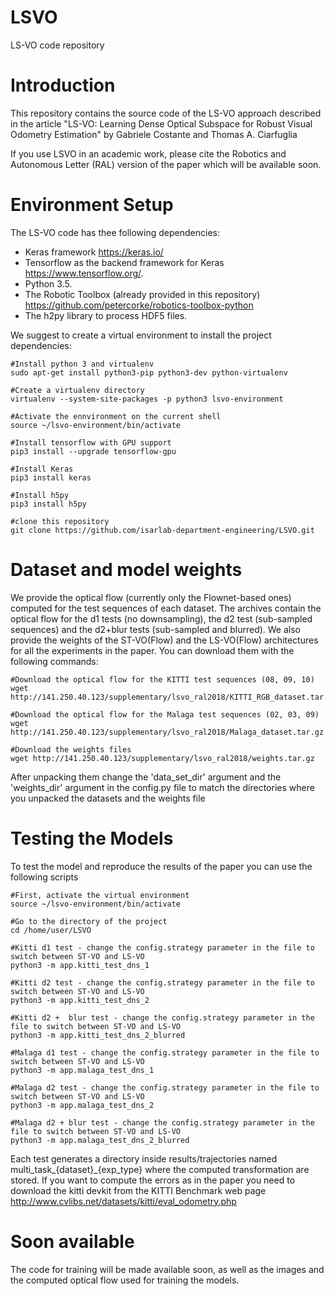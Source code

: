 # LSVO
LS-VO code repository

# Introduction

This repository contains the source code of the LS-VO approach described in the article "LS-VO: Learning Dense Optical Subspace for Robust Visual Odometry Estimation" by Gabriele Costante and Thomas A. Ciarfuglia

If you use LSVO in an academic work, please cite the Robotics and Autonomous Letter (RAL) version of the paper which will be available soon.

# Environment Setup

The LS-VO code has thee following dependencies: 
* Keras framework https://keras.io/ 
* Tensorflow as the backend framework for Keras https://www.tensorflow.org/. 
* Python 3.5. 
* The Robotic Toolbox (already provided in this repository) https://github.com/petercorke/robotics-toolbox-python
* The h2py library to process HDF5 files.

We suggest to create a virtual environment to install the project dependencies:
    
    #Install python 3 and virtualenv
    sudo apt-get install python3-pip python3-dev python-virtualenv
    
    #Create a virtualenv directory
    virtualenv --system-site-packages -p python3 lsvo-environment
    
    #Activate the ennvironment on the current shell
    source ~/lsvo-environment/bin/activate
    
    #Install tensorflow with GPU support
    pip3 install --upgrade tensorflow-gpu
    
    #Install Keras
    pip3 install keras
    
    #Install h5py
    pip3 install h5py
    
    #clone this repository 
    git clone https://github.com/isarlab-department-engineering/LSVO.git
   
# Dataset and model weights

We provide the optical flow (currently only the Flownet-based ones) computed for the test sequences of each dataset. The archives contain the optical flow for the d1 tests (no downsampling), the d2 test (sub-sampled sequences) and the d2+blur tests (sub-sampled and blurred).
We also provide the weights of the ST-VO(Flow) and the LS-VO(Flow) architectures for all the experiments in the paper.
You can download them with the following commands:

    #Download the optical flow for the KITTI test sequences (08, 09, 10)
    wget http://141.250.40.123/supplementary/lsvo_ral2018/KITTI_RGB_dataset.tar.gz
    
    #Download the optical flow for the Malaga test sequences (02, 03, 09)
    wget http://141.250.40.123/supplementary/lsvo_ral2018/Malaga_dataset.tar.gz
    
    #Download the weights files
    wget http://141.250.40.123/supplementary/lsvo_ral2018/weights.tar.gz
    
After unpacking them change the 'data_set_dir' argument and the 'weights_dir' argument in the config.py file to match the directories where you unpacked the datasets and the weights file 

# Testing the Models

To test the model and reproduce the results of the paper you can use the following scripts

    #First, activate the virtual environment
    source ~/lsvo-environment/bin/activate
    
    #Go to the directory of the project
    cd /home/user/LSVO
    
    #Kitti d1 test - change the config.strategy parameter in the file to switch between ST-VO and LS-VO
    python3 -m app.kitti_test_dns_1
    
    #Kitti d2 test - change the config.strategy parameter in the file to switch between ST-VO and LS-VO
    python3 -m app.kitti_test_dns_2
    
    #Kitti d2 +  blur test - change the config.strategy parameter in the file to switch between ST-VO and LS-VO
    python3 -m app.kitti_test_dns_2_blurred
    
    #Malaga d1 test - change the config.strategy parameter in the file to switch between ST-VO and LS-VO
    python3 -m app.malaga_test_dns_1
    
    #Malaga d2 test - change the config.strategy parameter in the file to switch between ST-VO and LS-VO
    python3 -m app.malaga_test_dns_2
    
    #Malaga d2 + blur test - change the config.strategy parameter in the file to switch between ST-VO and LS-VO
    python3 -m app.malaga_test_dns_2_blurred
    
Each test generates a directory inside results/trajectories named multi_task_{dataset}_{exp_type} where the computed transformation are stored. If you want to compute the errors as in the paper you need to download the kitti devkit from the KITTI Benchmark web page http://www.cvlibs.net/datasets/kitti/eval_odometry.php
    
# Soon available

The code for training will be made available soon, as well as the images and the computed optical flow used for training the models.
